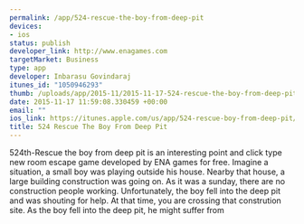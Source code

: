 ```yaml
--- 
permalink: /app/524-rescue-the-boy-from-deep-pit
devices: 
- ios
status: publish
developer_link: http://www.enagames.com
targetMarket: Business
type: app
developer: Inbarasu Govindaraj
itunes_id: "1050946293"
thumb: /uploads/app/2015-11/2015-11-17-524-rescue-the-boy-from-deep-pit.jpg
date: 2015-11-17 11:59:08.330459 +00:00
email: ""
ios_link: https://itunes.apple.com/us/app/524-rescue-boy-from-deep-pit/id1050946293?mt=8
title: 524 Rescue The Boy From Deep Pit
---
```


524th-Rescue the boy from deep pit is an interesting point and click type new room escape game developed by ENA games for free. Imagine a situation, a small boy was playing outside his house. Nearby that house, a large building construction was going on. As it was a sunday, there are no construction people working. Unfortunately, the boy fell into the deep pit and was shouting for help. At that time, you are crossing that constrution site. As the boy fell into the deep pit, he might suffer from 

